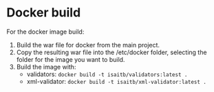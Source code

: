 # Docker build

For the docker image build:
1. Build the war file for docker from the main project.
2. Copy the resulting war file into the /etc/docker folder, selecting the folder for the image you want to build.
3. Build the image with:
    - validators: `docker build -t isaitb/validators:latest .`
    - xml-validator: `docker build -t isaitb/xml-validator:latest .` 